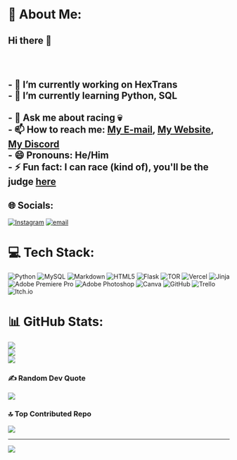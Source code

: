 # 💫 About Me:
## Hi there 👋<br><br><!--<br>**HexSK/HexSK** is a ✨ _special_ ✨ repository because its `README.md` (this file) appears on your GitHub profile.--><br><br>- 🔭 I’m currently working on HexTrans<br>- 🌱 I’m currently learning Python, SQL<br><!--- 🤔 I’m looking for help with not flying a plane into a building--><br>- 💬 Ask me about racing 💀<br>- 📫 How to reach me: [My E-mail](mailto:hex.ets2@gmail.com), [My Website](https://hex.maweb.eu/#contact), [My Discord](https://discord.com/users/1093782039087554650)<br>- 😄 Pronouns: He/Him<br>- ⚡ Fun fact: I can race (kind of), you'll be the judge [here](https://instagram.com/igaz_24)


## 🌐 Socials:
[![Instagram](https://img.shields.io/badge/Instagram-%23E4405F.svg?logo=Instagram&logoColor=white)](https://instagram.com/igaz911) [![email](https://img.shields.io/badge/Email-D14836?logo=gmail&logoColor=white)](mailto:hex.ets2@gmail.com) 

# 💻 Tech Stack:
![Python](https://img.shields.io/badge/python-3670A0?style=for-the-badge&logo=python&logoColor=ffdd54) ![MySQL](https://img.shields.io/badge/mysql-4479A1.svg?style=for-the-badge&logo=mysql&logoColor=white) ![Markdown](https://img.shields.io/badge/markdown-%23000000.svg?style=for-the-badge&logo=markdown&logoColor=white) ![HTML5](https://img.shields.io/badge/html5-%23E34F26.svg?style=for-the-badge&logo=html5&logoColor=white) ![Flask](https://img.shields.io/badge/flask-%23000.svg?style=for-the-badge&logo=flask&logoColor=white) ![TOR](https://img.shields.io/badge/tor-%237E4798.svg?style=for-the-badge&logo=tor-project&logoColor=white) ![Vercel](https://img.shields.io/badge/vercel-%23000000.svg?style=for-the-badge&logo=vercel&logoColor=white) ![Jinja](https://img.shields.io/badge/jinja-white.svg?style=for-the-badge&logo=jinja&logoColor=black) ![Adobe Premiere Pro](https://img.shields.io/badge/Adobe%20Premiere%20Pro-9999FF.svg?style=for-the-badge&logo=Adobe%20Premiere%20Pro&logoColor=white) ![Adobe Photoshop](https://img.shields.io/badge/adobe%20photoshop-%2331A8FF.svg?style=for-the-badge&logo=adobe%20photoshop&logoColor=white) ![Canva](https://img.shields.io/badge/Canva-%2300C4CC.svg?style=for-the-badge&logo=Canva&logoColor=white) ![GitHub](https://img.shields.io/badge/github-%23121011.svg?style=for-the-badge&logo=github&logoColor=white) ![Trello](https://img.shields.io/badge/Trello-%23026AA7.svg?style=for-the-badge&logo=Trello&logoColor=white) ![Itch.io](https://img.shields.io/badge/Itch-%23FF0B34.svg?style=for-the-badge&logo=Itch.io&logoColor=white)
# 📊 GitHub Stats:
![](https://github-readme-stats.vercel.app/api?username=HexSK&theme=dark&hide_border=false&include_all_commits=false&count_private=false)<br/>
![](https://nirzak-streak-stats.vercel.app/?user=HexSK&theme=dark&hide_border=false)<br/>
![](https://github-readme-stats.vercel.app/api/top-langs/?username=HexSK&theme=dark&hide_border=false&include_all_commits=false&count_private=false&layout=compact)

### ✍️ Random Dev Quote
![](https://quotes-github-readme.vercel.app/api?type=horizontal&theme=radical)

### 🔝 Top Contributed Repo
![](https://github-contributor-stats.vercel.app/api?username=HexSK&limit=5&theme=dark&combine_all_yearly_contributions=true)

---
[![](https://visitcount.itsvg.in/api?id=HexSK&icon=0&color=0)](https://visitcount.itsvg.in)

<!-- Proudly created with GPRM ( https://gprm.itsvg.in ) -->
